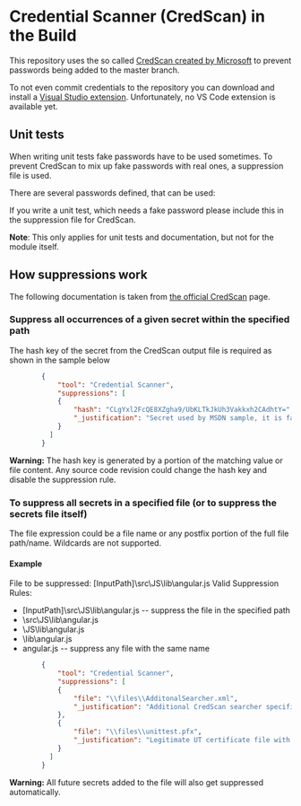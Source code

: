 # Credential Scanner (CredScan) in the Build

This repository uses the so called [CredScan created by Microsoft](https://secdevtools.azurewebsites.net/helpcredscan.html#collapseOne) to prevent passwords being added to the master branch.

To not even commit credentials to the repository you can download and install a [Visual Studio extension](https://marketplace.visualstudio.com/items?itemName=VSIDEDevOpsMSFT.ContinuousDeliveryToolsforVisualStudio&ssr=false#overview). Unfortunately, no VS Code extension is available yet.

## Unit tests

When writing unit tests fake passwords have to be used sometimes.
To prevent CredScan to mix up fake passwords with real ones, a suppression file is used.

There are several passwords defined, that can be used:

If you write a unit test, which needs a fake password please include this in the suppression file for CredScan.

**Note**: This only applies for unit tests and documentation, but not for the module itself.

## How suppressions work

The following documentation is taken from [the official CredScan](https://secdevtools.azurewebsites.net/helpcredscan.html) page.

### Suppress all occurrences of a given secret within the specified path

The hash key of the secret from the CredScan output file is required as shown in the sample below

```json
        {
            "tool": "Credential Scanner",
            "suppressions": [
            {
                "hash": "CLgYxl2FcQE8XZgha9/UbKLTkJkUh3Vakkxh2CAdhtY=",
                "_justification": "Secret used by MSDN sample, it is fake."
            }
          ]
        }
```

**Warning:** The hash key is generated by a portion of the matching value or file content. Any source code revision could change the hash key and disable the suppression rule.

### To suppress all secrets in a specified file (or to suppress the secrets file itself)

The file expression could be a file name or any postfix portion of the full file path/name. Wildcards are not supported.

#### Example

File to be suppressed: [InputPath]\src\JS\lib\angular.js 
Valid Suppression Rules:

* [InputPath]\src\JS\lib\angular.js -- suppress the file in the specified path
* \src\JS\lib\angular.js
* \JS\lib\angular.js
* \lib\angular.js
* angular.js -- suppress any file with the same name

```json
        {
            "tool": "Credential Scanner",
            "suppressions": [
            {
                "file": "\\files\\AdditonalSearcher.xml", 
                "_justification": "Additional CredScan searcher specific to my team"
            },
            {
                "file": "\\files\\unittest.pfx", 
                "_justification": "Legitimate UT certificate file with private key"
            }
          ]
        }
```

**Warning:** All future secrets added to the file will also get suppressed automatically.
